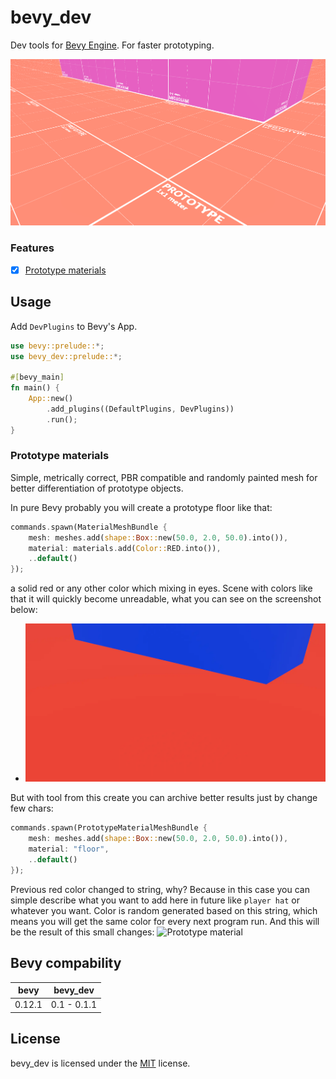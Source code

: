 # bevy_dev
Dev tools for [Bevy Engine](https://bevyengine.org/). For faster prototyping.

![Showcase](/images/prototype_material/showcase.webp)

### Features
- [x] [Prototype materials](#prototype-materials)

## Usage
Add `DevPlugins` to Bevy's App.
```rust
use bevy::prelude::*;
use bevy_dev::prelude::*;

#[bevy_main]
fn main() {
    App::new()
        .add_plugins((DefaultPlugins, DevPlugins))
        .run();
}
```

### Prototype materials
Simple, metrically correct, PBR compatible and randomly painted mesh for better differentiation of prototype objects.

In pure Bevy probably you will create a prototype floor like that:
```rust
commands.spawn(MaterialMeshBundle {
    mesh: meshes.add(shape::Box::new(50.0, 2.0, 50.0).into()),
    material: materials.add(Color::RED.into()),
    ..default()
});
```
a solid red or any other color which mixing in eyes. Scene with colors like that it will quickly become unreadable, what you can see on the screenshot below:
 * ![Misleading textures](/images/prototype_material/misleading_textures.webp)

But with tool from this create you can archive better results just by change few chars:
```rust
commands.spawn(PrototypeMaterialMeshBundle {
    mesh: meshes.add(shape::Box::new(50.0, 2.0, 50.0).into()),
    material: "floor",
    ..default()
});
```
Previous red color changed to string, why? Because in this case you can simple describe what you want to add here in future like `player hat` or whatever you want. Color is random generated based on this string, which means you will get the same color for every next program run.
And this will be the result of this small changes:
![Prototype material](https://raw.githubusercontent.com/Vixenka/bevy_dev/master/images/prototype_material/showcase.webp)

## Bevy compability
| bevy   | bevy_dev      |
|--------|---------------|
| 0.12.1 | 0.1 - 0.1.1   |

## License
bevy_dev is licensed under the [MIT](/LICENSE) license.
